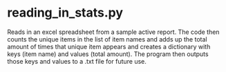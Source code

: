 # reading_in_stats.py
Reads in an excel spreadsheet from a sample active report. The code then counts the unique items in the list of item names and adds up the total amount of times that unique item appears and creates a dictionary with keys (item name) and values (total amount). The program then outputs those keys and values to a .txt file for future use.
